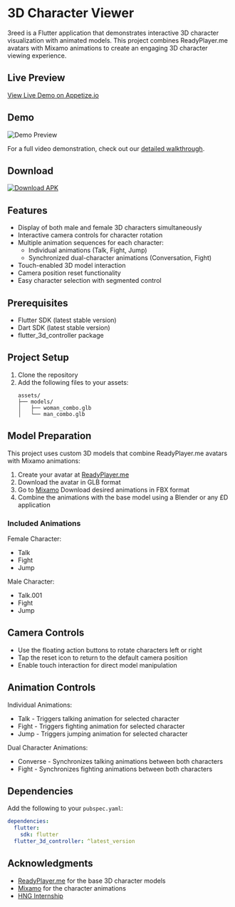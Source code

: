 # 3D Character Viewer

3reed is a Flutter application that demonstrates interactive 3D character visualization with animated models. This project combines ReadyPlayer.me avatars with Mixamo animations to create an engaging 3D character viewing experience.

## Live Preview

[View Live Demo on Appetize.io](https://appetize.io/embed/b_d6uavy76zba64e5vzfxplachlu)

## Demo

![Demo Preview](https://github.com/d3mastermind/3reed/blob/main/Media/threed.gif)

For a full video demonstration, check out our [detailed walkthrough](https://github.com/d3mastermind/3reed/blob/main/Media/threed.mp4).

## Download

[![Download APK](https://img.shields.io/badge/Download-APK-green.svg)](https://github.com/d3mastermind/3reed/blob/3c4d8bfaa41042071c3906df6df8cf7544774c34/APK/app-release.apk)

## Features

- Display of both male and female 3D characters simultaneously
- Interactive camera controls for character rotation
- Multiple animation sequences for each character:
  - Individual animations (Talk, Fight, Jump)
  - Synchronized dual-character animations (Conversation, Fight)
- Touch-enabled 3D model interaction
- Camera position reset functionality
- Easy character selection with segmented control

## Prerequisites

- Flutter SDK (latest stable version)
- Dart SDK (latest stable version)
- flutter_3d_controller package

## Project Setup

1. Clone the repository
2. Add the following files to your assets:
   ```
   assets/
   ├── models/
   │   ├── woman_combo.glb
   │   └── man_combo.glb
   ```

## Model Preparation

This project uses custom 3D models that combine ReadyPlayer.me avatars with Mixamo animations:

1. Create your avatar at [ReadyPlayer.me](https://readyplayer.me)
2. Download the avatar in GLB format
3. Go to [Mixamo](https://www.mixamo.com) Download desired animations in FBX format
5. Combine the animations with the base model using a Blender or any £D application

### Included Animations

Female Character:
- Talk
- Fight
- Jump

Male Character:
- Talk.001
- Fight
- Jump

## Camera Controls

- Use the floating action buttons to rotate characters left or right
- Tap the reset icon to return to the default camera position
- Enable touch interaction for direct model manipulation

## Animation Controls

Individual Animations:
- Talk - Triggers talking animation for selected character
- Fight - Triggers fighting animation for selected character
- Jump - Triggers jumping animation for selected character

Dual Character Animations:
- Converse - Synchronizes talking animations between both characters
- Fight - Synchronizes fighting animations between both characters

## Dependencies

Add the following to your `pubspec.yaml`:

```yaml
dependencies:
  flutter:
    sdk: flutter
  flutter_3d_controller: ^latest_version
```



## Acknowledgments

- [ReadyPlayer.me](https://readyplayer.me) for the base 3D character models
- [Mixamo](https://www.mixamo.com) for the character animations
- [HNG Internship](https://hng.tech/internship)
